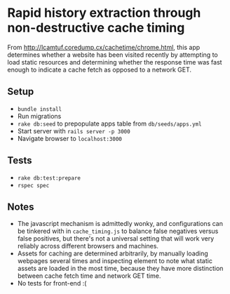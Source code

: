 # Rapid history extraction through non-destructive cache timing

From http://lcamtuf.coredump.cx/cachetime/chrome.html, this app determines whether a website has been visited recently by attempting to load static resources and determining whether the response time was fast enough to indicate a cache fetch as opposed to a network GET.

## Setup

- `bundle install`
- Run migrations
- `rake db:seed` to prepopulate apps table from `db/seeds/apps.yml`
- Start server with `rails server -p 3000`
- Navigate browser to `localhost:3000`

## Tests

- `rake db:test:prepare`
- `rspec spec`

## Notes

- The javascript mechanism is admittedly wonky, and configurations can be tinkered with in `cache_timing.js` to balance false negatives versus false positives, but there's not a universal setting that will work very reliably across different browsers and machines.
- Assets for caching are determined arbitrarily, by manually loading webpages several times and inspecting element to note what static assets are loaded in the most time, because they have more distinction between cache fetch time and network GET time.
- No tests for front-end :(
